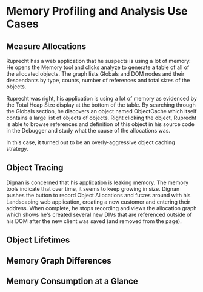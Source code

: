 # Memory Profiling and Analysis Use Cases

## Measure Allocations

Ruprecht has a web application that he suspects is using a lot of memory. He opens the Memory tool and clicks analyze to generate a table of all of the allocated objects. The graph lists Globals and DOM nodes and their descendants by type, counts, number of references and total sizes of the objects.

Ruprecht was right, his application is using a lot of memory as evidenced by the Total Heap Size display at the bottom of the table. By searching through the Globals section, he discovers an object named ObjectCache which itself contains a large list of objects of objects. Right clicking the object, Ruprecht is able to browse references and definition of this object in his source code in the Debugger and study what the cause of the allocations was.

In this case, it turned out to be an overly-aggressive object caching strategy.

## Object Tracing

Dignan is concerned that his application is leaking memory. The memory tools indicate that over time, it seems to keep growing in size. Dignan pushes the button to record Object Allocations and futzes around with his Landscaping web application, creating a new customer and entering their address. When complete, he stops recording and views the allocation graph which shows he's created several new DIVs that are referenced outside of his DOM after the new client was saved (and removed from the page).

## Object Lifetimes

## Memory Graph Differences

## Memory Consumption at a Glance